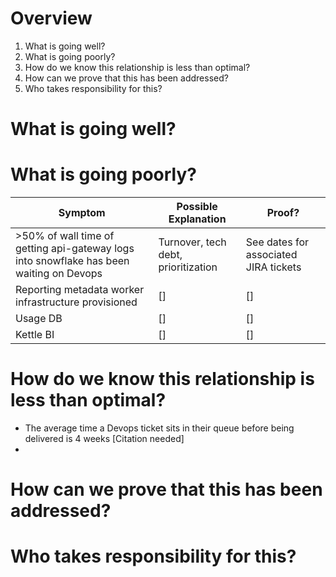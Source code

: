 # Overview
1. What is going well?
2. What is going poorly?
3. How do we know this relationship is less than optimal?
4. How can we prove that this has been addressed?
5. Who takes responsibility for this?

# What is going well?

# What is going poorly?
|Symptom|Possible Explanation|Proof?|
|-------|--------------------|------|
|>50% of wall time of getting api-gateway logs into snowflake has been waiting on Devops| Turnover, tech debt, prioritization| See dates for associated JIRA tickets |
| Reporting metadata worker infrastructure provisioned| [] | [] |
| Usage DB | [] | [] |
| Kettle BI   | [] | [] |

# How do we know this relationship is less than optimal?
* The average time a Devops ticket sits in their queue before being delivered is 4 weeks [Citation needed]
* 

# How can we prove that this has been addressed?

# Who takes responsibility for this?
